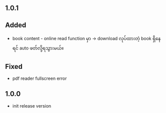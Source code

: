 ## 1.0.1

## Added
- book content - online read function မှာ -> download လုပ်ထားတဲ့ book ရှိနေရင် auto ဖတ်လို့ရသွားမယ်။ 
## Fixed
- pdf reader fullscreen error

## 1.0.0

- init release version
